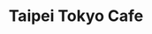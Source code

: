 ---
layout: place
title: "Taipei Tokyo Cafe"
permalink: /maryland/rockville/taipei-tokyo-cafe.html
stateAbbr: MD
stateName: Maryland
cityName: Rockville
place_id: ChIJIZrY4yTMt4kRZnmc1H0NFSs
photos:
  - name: >-
      places/ChIJIZrY4yTMt4kRZnmc1H0NFSs/photos/AeeoHcKyenZOt72ZhAThwRGASbfEzDwqDUv3je_w9vEoqpL55JBUThFsfYs2B_752cPF7tAwwH6tOC0lwrhNVmtCnPn8fxVYTHqu0l4Ch42caTOSR7kgwMlqr0ZG9z-pEqyDhrmJk5tlzJpdy01QX_gQvR2O9BAoXr5GSYzq60MRxCAHRUNLYe8pRPYELAa0N9f7ChEcMK1jePFeLnGkiALCqLT-j7Ru1T2HrttxbHnYzsKmy8IWUl35HcKBRLYifkhPLp2RjpvEOUsUJ6ek8OJTkFi0l6_mHwXlN8_9l8J3HPW6hQ
    widthPx: 960
    heightPx: 642
    authorAttributions:
      - displayName: Taipei Tokyo Cafe
        uri: https://maps.google.com/maps/contrib/106383689688750763105
        photoUri: >-
          https://lh3.googleusercontent.com/a-/ALV-UjW3qQJL0vn0qQKHTj5XTzTnIvtgSKoL0iIj-VVkww6U0eVvUbWB=s100-p-k-no-mo
    flagContentUri: >-
      https://www.google.com/local/imagery/report/?cb_client=maps_api_places.places_api&image_key=!1e10!2sAF1QipPTOHftLmMNxaQl_-SRX60QgS895OD3be4wYcE6&hl=en-US
    googleMapsUri: >-
      https://www.google.com/maps/place//data=!3m4!1e2!3m2!1sAF1QipPTOHftLmMNxaQl_-SRX60QgS895OD3be4wYcE6!2e10!4m2!3m1!1s0x89b7cc24e3d89a21:0x2b150d7dd49c7966
  - name: >-
      places/ChIJIZrY4yTMt4kRZnmc1H0NFSs/photos/AeeoHcKqp0OnwFzr8UWumtlnSrKOf-NUpG9phTENteOpYAxHFHkOyvHJxnMnCrAKdGMflWGRwxuvgHFHDA_inOFrxnM0TaGUcSVstiLerstst0x9SJrBUV2R4YsLNxaQHJaMKKK3u8IM4H_Am6WEUQ1MxJ7H3R2--72INc4YLsTyWBDUDmFF82QeJYpcHuwoJJvNxcS0vxHh5jIy53LHGvFr3sozhW7RIW-v0t4uocdC3zCHQrUJFzp3umEXfLcB7SPjHBeGDldOFL_yQ1aTARIMapZkZLraSVDHqlDBqs-5Nx-D_g
    widthPx: 3891
    heightPx: 2189
    authorAttributions:
      - displayName: Taipei Tokyo Cafe
        uri: https://maps.google.com/maps/contrib/106383689688750763105
        photoUri: >-
          https://lh3.googleusercontent.com/a-/ALV-UjW3qQJL0vn0qQKHTj5XTzTnIvtgSKoL0iIj-VVkww6U0eVvUbWB=s100-p-k-no-mo
    flagContentUri: >-
      https://www.google.com/local/imagery/report/?cb_client=maps_api_places.places_api&image_key=!1e10!2sAF1QipOGyIMX4jcxSTWe15HW8gZioFsbdf49xkSxtmt8&hl=en-US
    googleMapsUri: >-
      https://www.google.com/maps/place//data=!3m4!1e2!3m2!1sAF1QipOGyIMX4jcxSTWe15HW8gZioFsbdf49xkSxtmt8!2e10!4m2!3m1!1s0x89b7cc24e3d89a21:0x2b150d7dd49c7966
  - name: >-
      places/ChIJIZrY4yTMt4kRZnmc1H0NFSs/photos/AeeoHcKWp8PwuAzbfsbFdiBSVNJwV_U2WoT86IYfctMdJtxv_HHfZLAj9Wu006rCvaRqIT0FdFnBIfGImrAf5gVgUhtIdTDdGIkcs-GdIqrLhs061jkx8hC_KnlbPepn5ThqaguLYaYOHMQpBCUv58RIGk8JzU0BjMr-5R2MX7BLiv5IvPWCKB7OFvW7yZmTSDUEao4DSHG7huLuTuw1rgIRLudD3Q8PDrrIDhCqTXGoVOdDPc1v3CGe-Ic2GCaEBuELNB_oodCd2CbtxR5hoBCi4mDFfDQPXZX0ayysR-mM-35sIx21hnfYSugmd7RTTdb9HFTV-AexWhCZAl4_COC1pnelG4i7-XDOXySAYpiwkwyc-sLEq2uZM0j6P-6GeJVfJPj1KdVrQzvnJC-tbkRdXd5Ad4k5s1Usg-78gIm_HevkwqCV
    widthPx: 4800
    heightPx: 3200
    authorAttributions:
      - displayName: Salas Family
        uri: https://maps.google.com/maps/contrib/117095904538158313438
        photoUri: >-
          https://lh3.googleusercontent.com/a/ACg8ocIIQtDzKwuM_nDFFwAghu0oq7zm5P6TYQksTP9gZhVtvyj10Q=s100-p-k-no-mo
    flagContentUri: >-
      https://www.google.com/local/imagery/report/?cb_client=maps_api_places.places_api&image_key=!1e10!2sCIHM0ogKEICAgMDI0a7V_wE&hl=en-US
    googleMapsUri: >-
      https://www.google.com/maps/place//data=!3m4!1e2!3m2!1sCIHM0ogKEICAgMDI0a7V_wE!2e10!4m2!3m1!1s0x89b7cc24e3d89a21:0x2b150d7dd49c7966
  - name: >-
      places/ChIJIZrY4yTMt4kRZnmc1H0NFSs/photos/AeeoHcK5X-C89K6lDzihITLUP4XPvS6-31ExS4kzTQ1aXtj4D9oOh-FTT5-ew56RswCo-YKjnMRiMOKawrlu5YSGps8Y9cMRSa7yO3w2PaQJWKOHmpWPPBGTi3tvQj5GaLt5TmB7iYHdGCHigKauaaA0LGPNd3KLOeJWV03CBXY4yvlKtWP4-jBgQ5HQMNW05yTBg3Hm3QXY612vwkjnNGqw4hk0gXqsIU_uxescA6Jy001gjcQynmHpKNYIooZMi27lQfRz1WUSCEUbJtXnz_qs7895n-iTmwCRFF34NJZQTSMh5KwzmoTuQLfxZVTVnt0wtg46blIs2smsT9VFsggk-hPWimf9CH41RMOCD0y5iMcnQlJd8ScAb7dTJRTZ1sZvfdX0j1kGUz882BhMojqOPT_pEJY30DkKbs-NHRaCdW2J15s
    widthPx: 4032
    heightPx: 3024
    authorAttributions:
      - displayName: Aneesh D
        uri: https://maps.google.com/maps/contrib/114598118487715009419
        photoUri: >-
          https://lh3.googleusercontent.com/a-/ALV-UjVxzrlXgQq4G3PDltY7fjsVtcWLQBLVbwmGMOtyz57gCemEKBFLGw=s100-p-k-no-mo
    flagContentUri: >-
      https://www.google.com/local/imagery/report/?cb_client=maps_api_places.places_api&image_key=!1e10!2sCIHM0ogKEICAgIC_oNbnwwE&hl=en-US
    googleMapsUri: >-
      https://www.google.com/maps/place//data=!3m4!1e2!3m2!1sCIHM0ogKEICAgIC_oNbnwwE!2e10!4m2!3m1!1s0x89b7cc24e3d89a21:0x2b150d7dd49c7966
  - name: >-
      places/ChIJIZrY4yTMt4kRZnmc1H0NFSs/photos/AeeoHcL5CULCCn3RDfKmLLbNSHssXWLag_b9stgo5wUQJ4j-rnLPK_PpFKXCG5KMYgUtKHGSSJ29Rlejo4Y1bNnOVrTKdr-oNW-o-ZVfWFlS_EoPAYH2G1wkCUly7Z9ME87-e_tsL1N3OojWFB9LnAFphrSe_YzL1UnJ6t1emSvzMC-UgXP6Cf650JfA5Xoav-qI1L4oIkqtl5TZa5AUDxuFIUvCUZ9l6pJ2-sWSWeAp9SrnM_vlmjwkvbSwwmsxGoeHY3R03YyBpOYyDmpMjFJk388e-TvLOvp_C40pMcMVeYRMLESqhHLbBeNC4pHaQWlNOkLWEUH2mopiCbGsSKwYRukxOPJxwbUT5N5skKCSvgMZgYgq1HfIlp6V7QWrjY55l7VlAROtTtVbw2_uGam_JaxtmwLbYbnvf0QC3hlB_0g
    widthPx: 3200
    heightPx: 4800
    authorAttributions:
      - displayName: Salas Family
        uri: https://maps.google.com/maps/contrib/117095904538158313438
        photoUri: >-
          https://lh3.googleusercontent.com/a/ACg8ocIIQtDzKwuM_nDFFwAghu0oq7zm5P6TYQksTP9gZhVtvyj10Q=s100-p-k-no-mo
    flagContentUri: >-
      https://www.google.com/local/imagery/report/?cb_client=maps_api_places.places_api&image_key=!1e10!2sCIHM0ogKEICAgMDI0a7VPw&hl=en-US
    googleMapsUri: >-
      https://www.google.com/maps/place//data=!3m4!1e2!3m2!1sCIHM0ogKEICAgMDI0a7VPw!2e10!4m2!3m1!1s0x89b7cc24e3d89a21:0x2b150d7dd49c7966
  - name: >-
      places/ChIJIZrY4yTMt4kRZnmc1H0NFSs/photos/AeeoHcJyEM-x9a8Ebp_nn9mbuvtWjZFzpVMy062E2zNWBPfq3Yzh5aF2ZofqbzuB4GKGPppU1facMr1bHtOTKe4yM89NlnZugQS9KSmlrQzCf5Fn-ALViznSKU2Pe_gqsd99gUiUmtd7Pz0tSwZGEb0gSG96pZcXKosCtv9hCg3lT6ztl92C7raIBHbCzT8ZbN-hQJIBqPPNgnvpRhO101j1DnOwPcQWBb1dH7rXefQfXk0a7rxeYPlB3aqQTbV_moZCudPtt-98bhoLJgoOEvzGMvpfYWVXHb73NT5jPq-umoMxzUA5EgbDDuAt9ttnQxxyMZxePYGq2kTe8NuLrt6eVaPTiu1EKFXNs09MUzLRHQe75A7ZAfBOMmVBHOsGtoeck7wDUUB1w_WvHEtK6h5fWokrthAK9escDw725c68PyE
    widthPx: 4800
    heightPx: 3600
    authorAttributions:
      - displayName: Wenjing Li
        uri: https://maps.google.com/maps/contrib/102497374228359734947
        photoUri: >-
          https://lh3.googleusercontent.com/a-/ALV-UjUFO39NQzwOQ3uPPoYZ9mjF09rCGO8jRUjfPS9UHCrNnbxmjG2x=s100-p-k-no-mo
    flagContentUri: >-
      https://www.google.com/local/imagery/report/?cb_client=maps_api_places.places_api&image_key=!1e10!2sCIHM0ogKEICAgIC714HvYg&hl=en-US
    googleMapsUri: >-
      https://www.google.com/maps/place//data=!3m4!1e2!3m2!1sCIHM0ogKEICAgIC714HvYg!2e10!4m2!3m1!1s0x89b7cc24e3d89a21:0x2b150d7dd49c7966
  - name: >-
      places/ChIJIZrY4yTMt4kRZnmc1H0NFSs/photos/AeeoHcKnQlyRG1QkJGFrKx1pPJvGAJM88sooUeqRFWatyHpnwJk66Is83tY1UD-tV5BfpIe_5boYkSc7qcNz2Se92mjkmmIP_zTQHz3Fld91GneUSmyVpPpZxqq4z0lD9Nj0Y3K_obJSmxIT-TV5_Ayi1xUmNvoPxrIzK4dEPUx7WYsHNSEMFQfaEAtYkB4364GVr70ZkGwAqDbqC99HpXOY94w3dyY77H5jYDPCaneghl5Oo8ZreqJhuaCm4W1LPhJBMq206iijX2jx1uXVv0umEBUoEy-JQlefBuboh3DSnNvP0OBEib2zIn5l4LfhwN5olVIm-TteUsZUp-maKm8K2AXswR12T2328Wcpp_rQTCsjvmGC7t-8x3fl_6B5wV5cUfLbPyj232GyRXpEJvw1I-e4aTPDn7vBbk3mnu8fpUTb6Q
    widthPx: 2160
    heightPx: 2160
    authorAttributions:
      - displayName: V C
        uri: https://maps.google.com/maps/contrib/106506619963779204053
        photoUri: >-
          https://lh3.googleusercontent.com/a-/ALV-UjXT7iwwuIuqsoLOAA9_7xE5gJ0bFP7XHejkWT6ViB4hHts8l3CX=s100-p-k-no-mo
    flagContentUri: >-
      https://www.google.com/local/imagery/report/?cb_client=maps_api_places.places_api&image_key=!1e10!2sCIHM0ogKEICAgMCA6oWnZg&hl=en-US
    googleMapsUri: >-
      https://www.google.com/maps/place//data=!3m4!1e2!3m2!1sCIHM0ogKEICAgMCA6oWnZg!2e10!4m2!3m1!1s0x89b7cc24e3d89a21:0x2b150d7dd49c7966
  - name: >-
      places/ChIJIZrY4yTMt4kRZnmc1H0NFSs/photos/AeeoHcLx3-uRn4N1TVsM6cmB95jnuERlOTqNHQkg1cTLlzWnczlcIoyffbBoXG6Nqoi0qEFMS6ba6jL1CEZyx9JNY-qk7aQQ26LEshWFSLVHIDzVpzQ8yuJZwU40z1jAcb_YTo3zv6tcEpVsUBIhMdN092PEg4aQBOmg3VKoTysIDYGjLDaJER0dJ21x7m6ycQZrxNCDX_YjTaUAZ9oKh_xU2r-kOZcEtZrZ7yID09hPo6jjUiwRBEnskWiYdDOfPlvQLlZ_wDtKlgGEzF72TCrZQ_wG4iFq9qRyADsA2A9LKzapBjfcjWBEt83p56fJuwpgsPKc5mDiwfAfky8y_2U2K1YXeACMHD19GtKX0EDmGTWr-xTUP3iXe-syLivfjmeH6FTREubahnYSwXXVo7u8VecXHcYuTCPirMegX8ABNvQrIc1P
    widthPx: 4032
    heightPx: 3024
    authorAttributions:
      - displayName: MJ REYES
        uri: https://maps.google.com/maps/contrib/100406014893227250382
        photoUri: >-
          https://lh3.googleusercontent.com/a/ACg8ocLFwKv3yHA8VTnu5hA3s29gGb3bSsHm8hnfgRlebrNgNpDh=s100-p-k-no-mo
    flagContentUri: >-
      https://www.google.com/local/imagery/report/?cb_client=maps_api_places.places_api&image_key=!1e10!2sCIHM0ogKEICAgMDQ04nI4AE&hl=en-US
    googleMapsUri: >-
      https://www.google.com/maps/place//data=!3m4!1e2!3m2!1sCIHM0ogKEICAgMDQ04nI4AE!2e10!4m2!3m1!1s0x89b7cc24e3d89a21:0x2b150d7dd49c7966
  - name: >-
      places/ChIJIZrY4yTMt4kRZnmc1H0NFSs/photos/AeeoHcKs7JNRFdbumNM5Afx3fpf9ORYo7u6qTBck3I-HywLbRZ00O9ybh92r8-QkZzzOH-j9NKV5Qpsthan3z0tH5ZzlvHNbedHG_kTmthdG7NazK8-ZSry9c3jo9hG5gsJczJX7tBdDzaIWfffoH1FeXctlLLgYGH-Sbcsad3iSFi1dMEd0SeqvXop3KatcNc09qYzjYUBLc1ec-lWDoU48o4m6nbBlBxvryxsbwJ6yLKDP9c0iUgj2cwby7LoOHIThKOrbMsopLMsoaY5cebgjttOLW3NZs2k5vfZwje7kC4SXdzf52z2RGoADfOT9y52Wz4KSL13OsIq9M207G8GiO7KVTY1FZIpWQIqlvdXyVtqzTUR6mq_GNdQOrJusXxjRmHE7wpm1ksiTngNePIuGL3p6GnlDteCC2fOeM2c3FXYSGnQP
    widthPx: 4032
    heightPx: 3024
    authorAttributions:
      - displayName: Robert Daguillard
        uri: https://maps.google.com/maps/contrib/102853146540667217817
        photoUri: >-
          https://lh3.googleusercontent.com/a/ACg8ocKpsEhLA8_omqCEbXqDkvcW3bceWpRe7W4V1YiPvaH18Sb6rQ=s100-p-k-no-mo
    flagContentUri: >-
      https://www.google.com/local/imagery/report/?cb_client=maps_api_places.places_api&image_key=!1e10!2sCIHM0ogKEICAgICHyobo3AE&hl=en-US
    googleMapsUri: >-
      https://www.google.com/maps/place//data=!3m4!1e2!3m2!1sCIHM0ogKEICAgICHyobo3AE!2e10!4m2!3m1!1s0x89b7cc24e3d89a21:0x2b150d7dd49c7966
  - name: >-
      places/ChIJIZrY4yTMt4kRZnmc1H0NFSs/photos/AeeoHcLn9LCMWXuu4LIvq7ZfbN7FCOJ9oNNn_WvfPGaIJHYbzSl0AD5Yxu3axNcdzWUjkl79CxT4b_yQA3aDjPWgf06yMJv8hpPvUP4Yuu3-ZIMGHjKtqh1qEwlTcB-VUM0E1Nn9VtUeMXEJMnqfwV6azzU0EUzD_GH_hLVOGhHImod0hU4Za-L7LcGda8lvTQD35crgOJQ80YxXTTfAMljIY2l_KFvaluagcAbk-a1IJlmb7fB80BSyJwinmRKm-5BkykUwSq-dkxYZz-55zYMLAIIi39BT0ST4J3kcI3Sr3VV6Gw
    widthPx: 428
    heightPx: 640
    authorAttributions:
      - displayName: Taipei Tokyo Cafe
        uri: https://maps.google.com/maps/contrib/106383689688750763105
        photoUri: >-
          https://lh3.googleusercontent.com/a-/ALV-UjW3qQJL0vn0qQKHTj5XTzTnIvtgSKoL0iIj-VVkww6U0eVvUbWB=s100-p-k-no-mo
    flagContentUri: >-
      https://www.google.com/local/imagery/report/?cb_client=maps_api_places.places_api&image_key=!1e10!2sAF1QipPNeUQvrNDs2UQiEZiz6zgYASFO8NimcOCcdLl7&hl=en-US
    googleMapsUri: >-
      https://www.google.com/maps/place//data=!3m4!1e2!3m2!1sAF1QipPNeUQvrNDs2UQiEZiz6zgYASFO8NimcOCcdLl7!2e10!4m2!3m1!1s0x89b7cc24e3d89a21:0x2b150d7dd49c7966
address: Metro Pike Shopping Center, 11510 Rockville Pike, Rockville, MD 20852, USA
street: Metro Pike Shopping Center, 11510 Rockville Pike
city: Rockville
state: MD
zip: '20852'
country: USA
neighborhood: null
latitude: '39.045307'
longitude: '-77.113229'
accessibility_options:
  wheelchairAccessibleParking: true
  wheelchairAccessibleEntrance: true
  wheelchairAccessibleRestroom: true
  wheelchairAccessibleSeating: true
business_status: OPERATIONAL
name: Taipei Tokyo Cafe
google_maps_links:
  directionsUri: >-
    https://www.google.com/maps/dir//''/data=!4m7!4m6!1m1!4e2!1m2!1m1!1s0x89b7cc24e3d89a21:0x2b150d7dd49c7966!3e0
  placeUri: https://maps.google.com/?cid=3104402352230922598
  writeAReviewUri: >-
    https://www.google.com/maps/place//data=!4m3!3m2!1s0x89b7cc24e3d89a21:0x2b150d7dd49c7966!12e1
  reviewsUri: >-
    https://www.google.com/maps/place//data=!4m4!3m3!1s0x89b7cc24e3d89a21:0x2b150d7dd49c7966!9m1!1b1
  photosUri: >-
    https://www.google.com/maps/place//data=!4m3!3m2!1s0x89b7cc24e3d89a21:0x2b150d7dd49c7966!10e5
primary_type: Asian Restaurant
opening_hours:
  regular: null
  current: null
secondary_opening_hours:
  regular:
    weekdayDescriptions: null
    type: null
  current:
    weekdayDescriptions: null
    type: null
phone: (301) 881-8388
price_level: PRICE_LEVEL_MODERATE
price_range: $10 &ndash; $20
rating: '4.8'
rating_count: 2531
website: http://www.taipei-tokyo.net/
description: >-
  Longtime spot offering Chinese, Thai & Japanese fare including sushi in a
  casual setting.
reviews:
  - name: >-
      places/ChIJIZrY4yTMt4kRZnmc1H0NFSs/reviews/ChZDSUhNMG9nS0VJQ0FnTURJMGE3Vkh3EAE
    relativePublishTimeDescription: in the last week
    rating: 5
    text:
      text: >-
        I ordered takeout from Taipei Tokyo Café and everything was excellent
        from start to finish. I got the Salmon Lovers, Spicy Salmon Roll,
        California Roll, Shrimp Tempura Roll, Tuna Roll, and the Crunchy Spicy
        California Roll—and every single item was fresh, flavorful, and
        perfectly prepared.


        Even as takeout, the sushi was beautifully packaged and held up really
        well. The Salmon Lovers plate was incredibly fresh, the Spicy Salmon
        Roll had just the right kick, and the Crunchy Spicy California Roll
        added the perfect crunch. The Shrimp Tempura Roll was crispy and
        satisfying, and both the Tuna and California Rolls were clean and
        classic. Best place to get some sushi!


        Special shoutout to Flora, who took care of my order—she was super nice,
        professional, and honestly the best. Great service makes a difference,
        and she definitely made the experience even better. I’ll definitely be
        back again!


        Isaac
      languageCode: en
    originalText:
      text: >-
        I ordered takeout from Taipei Tokyo Café and everything was excellent
        from start to finish. I got the Salmon Lovers, Spicy Salmon Roll,
        California Roll, Shrimp Tempura Roll, Tuna Roll, and the Crunchy Spicy
        California Roll—and every single item was fresh, flavorful, and
        perfectly prepared.


        Even as takeout, the sushi was beautifully packaged and held up really
        well. The Salmon Lovers plate was incredibly fresh, the Spicy Salmon
        Roll had just the right kick, and the Crunchy Spicy California Roll
        added the perfect crunch. The Shrimp Tempura Roll was crispy and
        satisfying, and both the Tuna and California Rolls were clean and
        classic. Best place to get some sushi!


        Special shoutout to Flora, who took care of my order—she was super nice,
        professional, and honestly the best. Great service makes a difference,
        and she definitely made the experience even better. I’ll definitely be
        back again!


        Isaac
      languageCode: en
    authorAttribution:
      displayName: Salas Family
      uri: https://www.google.com/maps/contrib/117095904538158313438/reviews
      photoUri: >-
        https://lh3.googleusercontent.com/a/ACg8ocIIQtDzKwuM_nDFFwAghu0oq7zm5P6TYQksTP9gZhVtvyj10Q=s128-c0x00000000-cc-rp-mo
    publishTime: '2025-04-10T18:57:12.834413Z'
    flagContentUri: >-
      https://www.google.com/local/review/rap/report?postId=ChZDSUhNMG9nS0VJQ0FnTURJMGE3Vkh3EAE&d=17924085&t=1
    googleMapsUri: >-
      https://www.google.com/maps/reviews/data=!4m6!14m5!1m4!2m3!1sChZDSUhNMG9nS0VJQ0FnTURJMGE3Vkh3EAE!2m1!1s0x89b7cc24e3d89a21:0x2b150d7dd49c7966
  - name: >-
      places/ChIJIZrY4yTMt4kRZnmc1H0NFSs/reviews/ChZDSUhNMG9nS0VJQ0FnTUR3d1BDckZREAE
    relativePublishTimeDescription: 3 weeks ago
    rating: 4
    text:
      text: >-
        First time eating here. Heard their chow fun noodles and the eggplant in
        garlic sauce were excellent.


        Ordered eggplant in garlic sauce. Rating 5

        It was fresh tasty and hot!


        The chow fun noodles were ok. Rating 3

        Others in our party ate sushi and were happy.


        The service is very good! Flora is divine and gracious.
      languageCode: en
    originalText:
      text: >-
        First time eating here. Heard their chow fun noodles and the eggplant in
        garlic sauce were excellent.


        Ordered eggplant in garlic sauce. Rating 5

        It was fresh tasty and hot!


        The chow fun noodles were ok. Rating 3

        Others in our party ate sushi and were happy.


        The service is very good! Flora is divine and gracious.
      languageCode: en
    authorAttribution:
      displayName: c CeeH
      uri: https://www.google.com/maps/contrib/102622813470829438112/reviews
      photoUri: >-
        https://lh3.googleusercontent.com/a/ACg8ocL_ocIK9Jrs6_GouJqMynrZmnxA9zCOn3grROlybyhVlOMciw=s128-c0x00000000-cc-rp-mo-ba3
    publishTime: '2025-03-22T13:44:04.896609Z'
    flagContentUri: >-
      https://www.google.com/local/review/rap/report?postId=ChZDSUhNMG9nS0VJQ0FnTUR3d1BDckZREAE&d=17924085&t=1
    googleMapsUri: >-
      https://www.google.com/maps/reviews/data=!4m6!14m5!1m4!2m3!1sChZDSUhNMG9nS0VJQ0FnTUR3d1BDckZREAE!2m1!1s0x89b7cc24e3d89a21:0x2b150d7dd49c7966
  - name: >-
      places/ChIJIZrY4yTMt4kRZnmc1H0NFSs/reviews/ChdDSUhNMG9nS0VJQ0FnSUNmck02QzVBRRAB
    relativePublishTimeDescription: 3 months ago
    rating: 5
    text:
      text: >-
        Good food with a good price! First time coming here and I can't say I
        was disappointed. The amount of food you get for price you pay is
        excellent and the quality is lovely. Everything comes out in a timely
        manner (but do note, I came here around 3 in the afternoon so it isn't
        super busy.)


        I ordered their wanton noodles soup- super comforting during these
        chilly months. Asked the lovely server for some chili sauce and it just
        took the flavors up a notch. The sushi burritos? Honestly, if I were to
        come back here for one thing, it would be that. I love the concept and
        the portion is larger than I expected. Worth the money and worth a
        little visit.
      languageCode: en
    originalText:
      text: >-
        Good food with a good price! First time coming here and I can't say I
        was disappointed. The amount of food you get for price you pay is
        excellent and the quality is lovely. Everything comes out in a timely
        manner (but do note, I came here around 3 in the afternoon so it isn't
        super busy.)


        I ordered their wanton noodles soup- super comforting during these
        chilly months. Asked the lovely server for some chili sauce and it just
        took the flavors up a notch. The sushi burritos? Honestly, if I were to
        come back here for one thing, it would be that. I love the concept and
        the portion is larger than I expected. Worth the money and worth a
        little visit.
      languageCode: en
    authorAttribution:
      displayName: Rin X
      uri: https://www.google.com/maps/contrib/114577351348315807193/reviews
      photoUri: >-
        https://lh3.googleusercontent.com/a-/ALV-UjWwduNtTDVTDm4ITM72l0QQRm16DE4tl5A2nAah5hhSy5cv1ji3=s128-c0x00000000-cc-rp-mo
    publishTime: '2024-12-26T20:18:58.721952Z'
    flagContentUri: >-
      https://www.google.com/local/review/rap/report?postId=ChdDSUhNMG9nS0VJQ0FnSUNmck02QzVBRRAB&d=17924085&t=1
    googleMapsUri: >-
      https://www.google.com/maps/reviews/data=!4m6!14m5!1m4!2m3!1sChdDSUhNMG9nS0VJQ0FnSUNmck02QzVBRRAB!2m1!1s0x89b7cc24e3d89a21:0x2b150d7dd49c7966
  - name: >-
      places/ChIJIZrY4yTMt4kRZnmc1H0NFSs/reviews/ChdDSUhNMG9nS0VJQ0FnSUN2eV92bzV3RRAB
    relativePublishTimeDescription: 4 months ago
    rating: 5
    text:
      text: >-
        My first time here and it was great! The service was good, food came out
        so quick and it was flavorful. Their sushi is very fresh and
        appetizing.  Flora was our server and she was very attentive and sweet.
        Will come back here again 😊
      languageCode: en
    originalText:
      text: >-
        My first time here and it was great! The service was good, food came out
        so quick and it was flavorful. Their sushi is very fresh and
        appetizing.  Flora was our server and she was very attentive and sweet.
        Will come back here again 😊
      languageCode: en
    authorAttribution:
      displayName: Jasmine Price
      uri: https://www.google.com/maps/contrib/117987585842301137898/reviews
      photoUri: >-
        https://lh3.googleusercontent.com/a-/ALV-UjWhdTbTk5_kFZ8WHrDsZE_wcrPE_TkmJzPMwYd2rre-8an5uag=s128-c0x00000000-cc-rp-mo
    publishTime: '2024-12-14T18:36:59.642083Z'
    flagContentUri: >-
      https://www.google.com/local/review/rap/report?postId=ChdDSUhNMG9nS0VJQ0FnSUN2eV92bzV3RRAB&d=17924085&t=1
    googleMapsUri: >-
      https://www.google.com/maps/reviews/data=!4m6!14m5!1m4!2m3!1sChdDSUhNMG9nS0VJQ0FnSUN2eV92bzV3RRAB!2m1!1s0x89b7cc24e3d89a21:0x2b150d7dd49c7966
  - name: >-
      places/ChIJIZrY4yTMt4kRZnmc1H0NFSs/reviews/ChdDSUhNMG9nS0VJQ0FnTUNJa01XVjRRRRAB
    relativePublishTimeDescription: 2 weeks ago
    rating: 5
    text:
      text: >-
        This restaurant serves different types of delicious Asian food. Visited
        the restaurant with my family for a late lunch/early dinner so were
        seated quickly. We began our meal with an order of chicken wings. They
        were crispy and tasty. Also ordered the Taipei noodles, stir-fry with
        white sauce, fried rice and the beef noodle soup. All delicious and
        recommended.
      languageCode: en
    originalText:
      text: >-
        This restaurant serves different types of delicious Asian food. Visited
        the restaurant with my family for a late lunch/early dinner so were
        seated quickly. We began our meal with an order of chicken wings. They
        were crispy and tasty. Also ordered the Taipei noodles, stir-fry with
        white sauce, fried rice and the beef noodle soup. All delicious and
        recommended.
      languageCode: en
    authorAttribution:
      displayName: Jose V
      uri: https://www.google.com/maps/contrib/108851977306511349264/reviews
      photoUri: >-
        https://lh3.googleusercontent.com/a/ACg8ocJ7LZEcLKhA58TzrzBeT_n_IIc3orT9euno4-r2iTpZLPDi-PA=s128-c0x00000000-cc-rp-mo-ba5
    publishTime: '2025-03-29T15:40:40.967184Z'
    flagContentUri: >-
      https://www.google.com/local/review/rap/report?postId=ChdDSUhNMG9nS0VJQ0FnTUNJa01XVjRRRRAB&d=17924085&t=1
    googleMapsUri: >-
      https://www.google.com/maps/reviews/data=!4m6!14m5!1m4!2m3!1sChdDSUhNMG9nS0VJQ0FnTUNJa01XVjRRRRAB!2m1!1s0x89b7cc24e3d89a21:0x2b150d7dd49c7966
parking_options:
  freeParkingLot: true
  freeStreetParking: true
  valetParking: false
payment_options:
  acceptsCreditCards: true
  acceptsDebitCards: true
  acceptsCashOnly: false
  acceptsNfc: true
allow_dogs: null
curbside_pickup: true
delivery: true
dine_in: true
good_for_children: true
good_for_groups: true
good_for_sports: false
live_music: false
menu_for_children: true
outdoor_seating: false
reservable: true
restroom: true
serves_beer: true
serves_breakfast: false
serves_brunch: false
serves_cocktails: null
serves_coffee: false
serves_dinner: true
serves_dessert: true
serves_lunch: true
serves_vegetarian_food: true
serves_wine: true
takeout: true

---